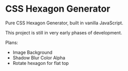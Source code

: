# CSS Hexagon Generator
Pure CSS Hexagon Generator, built in vanilla JavaScript.

This project is still in very early phases of development.

Plans:
- Image Background
- Shadow Blur Color Alpha
- Rotate hexagon for flat top

